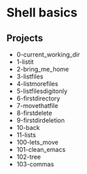 # Shell basics

## Projects

  * 0-current_working_dir
  * 1-listit
  * 2-bring_me_home
  * 3-listfiles
  * 4-listmorefiles
  * 5-listfilesdigitonly
  * 6-firstdirectory
  * 7-movethatfile
  * 8-firstdelete
  * 9-firstdirdeletion
  * 10-back
  * 11-lists
  * 100-lets_move
  * 101-clean_emacs
  * 102-tree
  * 103-commas